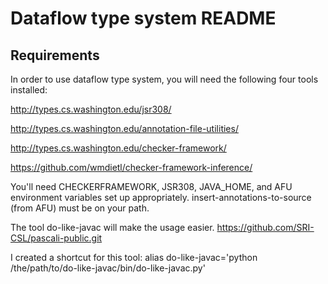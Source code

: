 Dataflow type system README
==================================

Requirements
------------
In order to use dataflow type system, you will need the following four tools installed:

http://types.cs.washington.edu/jsr308/

http://types.cs.washington.edu/annotation-file-utilities/

http://types.cs.washington.edu/checker-framework/

https://github.com/wmdietl/checker-framework-inference/

You'll need CHECKERFRAMEWORK, JSR308, JAVA_HOME, and AFU environment variables set up appropriately.
insert-annotations-to-source (from AFU) must be on your path.

The tool do-like-javac will make the usage easier.
https://github.com/SRI-CSL/pascali-public.git

I created a shortcut for this tool:
alias do-like-javac='python /the/path/to/do-like-javac/bin/do-like-javac.py'

